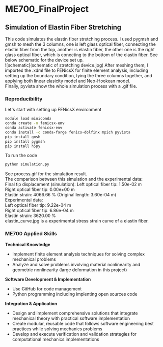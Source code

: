# ME700_FinalProject
## Simulation of Elastin Fiber Stretching  
This code simulates the elastin fiber stretching process. I used pygmsh and gmsh to mesh the 3 columns, one is left glass optical fiber, connecting the elastin fiber from the top, another is elastin fiber, the other one is the right glass optical fiber, which is conecting to the bottom of the elastin fiber. See below schematic for the device set up.  
![schematic](schematic of stretching device.jpg)
After meshing them, I imported the .xdml file to FENicsX for finite element analysis, including setting up the boundary condition, tying the three columns together, and applying both linear elasicity model and Neo-Hookean model.  
Finally, pyvista show the whole simulation process with a .gif file.  
### Reproducibility  
Let's start with setting up FENicsX environment  
```bash
module load miniconda
conda create -n fenicsx-env
conda activate fenicsx-env
conda install -c conda-forge fenics-dolfinx mpich pyvista
pip install gmsh
pip install pygmsh
pip install h5py
```
To run the code
```bash
python simulation.py
```
See process.gif for the simulation result.  
The comparison between this simulation and the experimental data:  
Final tip displacement (simulation):
Left optical fiber tip: 1.50e-02 m  
Right optical fiber tip: 0.00e+00 m  
Elastin strain: 4066.66 % (Original length: 3.60e-04 m)  
Experimental data:  
Left optical fiber tip: 9.22e-04 m  
Right optical fiber tip: 6.86e-04 m  
Elastin strain: 3620.00 %  
elastin_curve.jpg is a experimental stress strain curve of a elastin fiber.  

### ME700 Applied Skills
**Technical Knowledge**  
* Implement finite element analysis techniques for solving complex mechanical problems  
* Analyze and solve problems involving material nonlinearity and geometric nonlinearity (large deformation in this project)

**Software Development & Implementation**  
* Use GitHub for code management  
* Python programming including implenting open sources code

**Integration & Application**
* Design and implement comprehensive solutions that integrate mechanical theory with practical software implementation
* Create modular, reusable code that follows software engineering best practices while solving mechanics problems
* Develop and execute verification and validation strategies for computational mechanics implementations  
